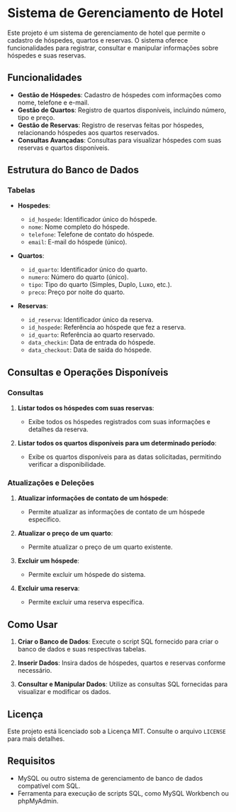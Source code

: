 # Sistema de Gerenciamento de Hotel

Este projeto é um sistema de gerenciamento de hotel que permite o cadastro de hóspedes, quartos e reservas. O sistema oferece funcionalidades para registrar, consultar e manipular informações sobre hóspedes e suas reservas.

## Funcionalidades

- **Gestão de Hóspedes**: Cadastro de hóspedes com informações como nome, telefone e e-mail.
- **Gestão de Quartos**: Registro de quartos disponíveis, incluindo número, tipo e preço.
- **Gestão de Reservas**: Registro de reservas feitas por hóspedes, relacionando hóspedes aos quartos reservados.
- **Consultas Avançadas**: Consultas para visualizar hóspedes com suas reservas e quartos disponíveis.

## Estrutura do Banco de Dados

### Tabelas

- **Hospedes**:
  - `id_hospede`: Identificador único do hóspede.
  - `nome`: Nome completo do hóspede.
  - `telefone`: Telefone de contato do hóspede.
  - `email`: E-mail do hóspede (único).

- **Quartos**:
  - `id_quarto`: Identificador único do quarto.
  - `numero`: Número do quarto (único).
  - `tipo`: Tipo do quarto (Simples, Duplo, Luxo, etc.).
  - `preco`: Preço por noite do quarto.

- **Reservas**:
  - `id_reserva`: Identificador único da reserva.
  - `id_hospede`: Referência ao hóspede que fez a reserva.
  - `id_quarto`: Referência ao quarto reservado.
  - `data_checkin`: Data de entrada do hóspede.
  - `data_checkout`: Data de saída do hóspede.

## Consultas e Operações Disponíveis

### Consultas

1. **Listar todos os hóspedes com suas reservas**:
   - Exibe todos os hóspedes registrados com suas informações e detalhes da reserva.

2. **Listar todos os quartos disponíveis para um determinado período**:
   - Exibe os quartos disponíveis para as datas solicitadas, permitindo verificar a disponibilidade.

### Atualizações e Deleções

1. **Atualizar informações de contato de um hóspede**:
   - Permite atualizar as informações de contato de um hóspede específico.

2. **Atualizar o preço de um quarto**:
   - Permite atualizar o preço de um quarto existente.

3. **Excluir um hóspede**:
   - Permite excluir um hóspede do sistema.

4. **Excluir uma reserva**:
   - Permite excluir uma reserva específica.

## Como Usar

1. **Criar o Banco de Dados**:
   Execute o script SQL fornecido para criar o banco de dados e suas respectivas tabelas.

2. **Inserir Dados**:
   Insira dados de hóspedes, quartos e reservas conforme necessário.

3. **Consultar e Manipular Dados**:
   Utilize as consultas SQL fornecidas para visualizar e modificar os dados.

## Licença

Este projeto está licenciado sob a Licença MIT. Consulte o arquivo `LICENSE` para mais detalhes.

## Requisitos

- MySQL ou outro sistema de gerenciamento de banco de dados compatível com SQL.
- Ferramenta para execução de scripts SQL, como MySQL Workbench ou phpMyAdmin.
